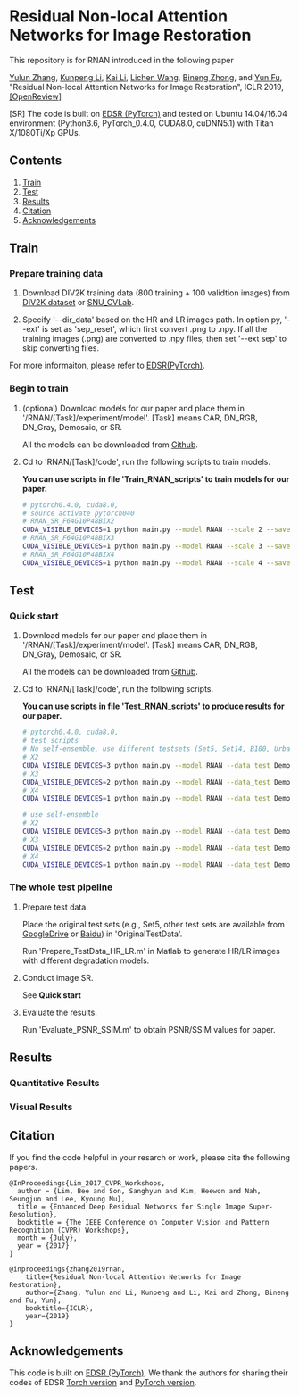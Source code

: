 # Residual Non-local Attention Networks for Image Restoration
This repository is for RNAN introduced in the following paper

[Yulun Zhang](http://yulunzhang.com/), [Kunpeng Li](https://kunpengli1994.github.io/), [Kai Li](http://kailigo.github.io/), [Lichen Wang](https://sites.google.com/site/lichenwang123/), [Bineng Zhong](https://scholar.google.de/citations?user=hvRBydsAAAAJ&hl=en), and [Yun Fu](http://www1.ece.neu.edu/~yunfu/), "Residual Non-local Attention Networks for Image Restoration", ICLR 2019, [[OpenReview]](https://openreview.net/pdf?id=HkeGhoA5FX) 

[SR] The code is built on [EDSR (PyTorch)](https://github.com/thstkdgus35/EDSR-PyTorch) and tested on Ubuntu 14.04/16.04 environment (Python3.6, PyTorch_0.4.0, CUDA8.0, cuDNN5.1) with Titan X/1080Ti/Xp GPUs.

## Contents
1. [Train](#train)
2. [Test](#test)
3. [Results](#results)
4. [Citation](#citation)
5. [Acknowledgements](#acknowledgements)

## Train
### Prepare training data 

1. Download DIV2K training data (800 training + 100 validtion images) from [DIV2K dataset](https://data.vision.ee.ethz.ch/cvl/DIV2K/) or [SNU_CVLab](https://cv.snu.ac.kr/research/EDSR/DIV2K.tar).

2. Specify '--dir_data' based on the HR and LR images path. In option.py, '--ext' is set as 'sep_reset', which first convert .png to .npy. If all the training images (.png) are converted to .npy files, then set '--ext sep' to skip converting files.

For more informaiton, please refer to [EDSR(PyTorch)](https://github.com/thstkdgus35/EDSR-PyTorch).

### Begin to train

1. (optional) Download models for our paper and place them in '/RNAN/[Task]/experiment/model'. [Task] means CAR, DN_RGB, DN_Gray, Demosaic, or SR.

    All the models can be downloaded from [Github](https://github.com/yulunzhang/modelzoo/tree/master/RNAN).

2. Cd to 'RNAN/[Task]/code', run the following scripts to train models.

    **You can use scripts in file 'Train_RNAN_scripts' to train models for our paper.**

    ```bash
    # pytorch0.4.0, cuda8.0,
    # source activate pytorch040
    # RNAN_SR_F64G10P48BIX2
    CUDA_VISIBLE_DEVICES=1 python main.py --model RNAN --scale 2 --save RNAN_SR_F64G10P48BIX2 --save_results --chop --patch_size 96
    # RNAN_SR_F64G10P48BIX3
    CUDA_VISIBLE_DEVICES=1 python main.py --model RNAN --scale 3 --save RNAN_SR_F64G10P48BIX3 --save_results --chop --patch_size 144
    # RNAN_SR_F64G10P48BIX4
    CUDA_VISIBLE_DEVICES=1 python main.py --model RNAN --scale 4 --save RNAN_SR_F64G10P48BIX4 --save_results --chop --patch_size 192 

    ```
## Test
### Quick start
1. Download models for our paper and place them in '/RNAN/[Task]/experiment/model'. [Task] means CAR, DN_RGB, DN_Gray, Demosaic, or SR.

    All the models can be downloaded from [Github](https://github.com/yulunzhang/modelzoo/tree/master/RNAN).

2. Cd to 'RNAN/[Task]/code', run the following scripts.

    **You can use scripts in file 'Test_RNAN_scripts' to produce results for our paper.**

    ```bash
    # pytorch0.4.0, cuda8.0,
    # test scripts
    # No self-ensemble, use different testsets (Set5, Set14, B100, Urban100, Manga109) to reproduce the results in the paper.
    # X2
    CUDA_VISIBLE_DEVICES=3 python main.py --model RNAN --data_test Demo --scale 2 --save Test_RNAN --save_results --test_only --chop --pre_train ../experiment/model/RNAN_SR_F64G10P48BIX2.pt --testpath ../experiment/LR --testset Set5
    # X3
    CUDA_VISIBLE_DEVICES=2 python main.py --model RNAN --data_test Demo --scale 3 --save Test_RNAN --save_results --test_only --chop --pre_train ../experiment/model/RNAN_SR_F64G10P48BIX3.pt --testpath ../experiment/LR --testset Set5
    # X4
    CUDA_VISIBLE_DEVICES=1 python main.py --model RNAN --data_test Demo --scale 4 --save Test_RNAN --save_results --test_only --chop --pre_train ../experiment/model/RNAN_SR_F64G10P48BIX4.pt --testpath ../experiment/LR --testset Set5

    # use self-ensemble
    # X2
    CUDA_VISIBLE_DEVICES=3 python main.py --model RNAN --data_test Demo --scale 2 --save Test_RNANplus --save_results --test_only --chop --pre_train ../experiment/model/RNAN_SR_F64G10P48BIX2.pt --self_ensemble --testpath ../experiment/LR --testset Set5
    # X3
    CUDA_VISIBLE_DEVICES=2 python main.py --model RNAN --data_test Demo --scale 3 --save Test_RNANplus --save_results --test_only --chop --pre_train ../experiment/model/RNAN_SR_F64G10P48BIX3.pt --self_ensemble --testpath ../experiment/LR --testset Set5
    # X4
    CUDA_VISIBLE_DEVICES=1 python main.py --model RNAN --data_test Demo --scale 4 --save Test_RNANplus --save_results --test_only --chop --pre_train ../experiment/model/RNAN_SR_F64G10P48BIX4.pt --self_ensemble --testpath ../experiment/LR --testset Set5
    ```

### The whole test pipeline
1. Prepare test data.

    Place the original test sets (e.g., Set5, other test sets are available from [GoogleDrive](https://drive.google.com/drive/folders/1xyiuTr6ga6ni-yfTP7kyPHRmfBakWovo?usp=sharing) or [Baidu](https://pan.baidu.com/s/1yBI_-rknXT2lm1UAAB_bag)) in 'OriginalTestData'.

    Run 'Prepare_TestData_HR_LR.m' in Matlab to generate HR/LR images with different degradation models.
2. Conduct image SR. 

    See **Quick start**
3. Evaluate the results.

    Run 'Evaluate_PSNR_SSIM.m' to obtain PSNR/SSIM values for paper.

## Results
### Quantitative Results
### Visual Results

## Citation
If you find the code helpful in your resarch or work, please cite the following papers.
```
@InProceedings{Lim_2017_CVPR_Workshops,
  author = {Lim, Bee and Son, Sanghyun and Kim, Heewon and Nah, Seungjun and Lee, Kyoung Mu},
  title = {Enhanced Deep Residual Networks for Single Image Super-Resolution},
  booktitle = {The IEEE Conference on Computer Vision and Pattern Recognition (CVPR) Workshops},
  month = {July},
  year = {2017}
}

@inproceedings{zhang2019rnan,
    title={Residual Non-local Attention Networks for Image Restoration},
    author={Zhang, Yulun and Li, Kunpeng and Li, Kai and Zhong, Bineng and Fu, Yun},
    booktitle={ICLR},
    year={2019}
}
```
## Acknowledgements
This code is built on [EDSR (PyTorch)](https://github.com/thstkdgus35/EDSR-PyTorch). We thank the authors for sharing their codes of EDSR [Torch version](https://github.com/LimBee/NTIRE2017) and [PyTorch version](https://github.com/thstkdgus35/EDSR-PyTorch).
